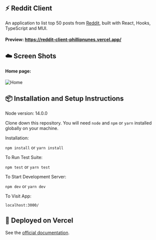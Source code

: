 ## :zap: Reddit Client

An application to list top 50 posts from [Reddit](https://www.reddit.com/top), built with React, Hooks, TypeScript and MUI.

#### Preview: https://reddit-client-phillipnunes.vercel.app/

## :cloud: Screen Shots

#### Home page:
![Home](https://i.ibb.co/FBL7hfD/Screenshot-from-2021-09-20-15-56-28.png)
&nbsp;

## :package: Installation and Setup Instructions

Node version: 14.0.0

Clone down this repository. You will need `node` and `npm` or `yarn` installed globally on your machine.

Installation:

`npm install` or `yarn install`

To Run Test Suite:

`npm test` or `yarn test`

To Start Development Server:

`npm dev` or `yarn dev`

To Visit App:

`localhost:3000/`

## :rocket: Deployed on Vercel

See the [official documentation](https://vercel.com/docs).